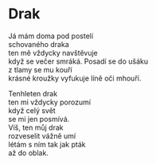# Drak

Já mám doma pod postelí  
schovaného draka  
ten mě vždycky navštěvuje  
když se večer smráká.
Posadí se do ušáku  
z tlamy se mu kouří  
krásné kroužky vyfukuje
líně oči mhouří.

Tenhleten drak  
ten mi vždycky porozumí  
když celý svět  
se mi jen posmívá.  
Víš, ten můj drak  
rozveselit vážně umí  
létám s ním tak jak pták  
až do oblak.



